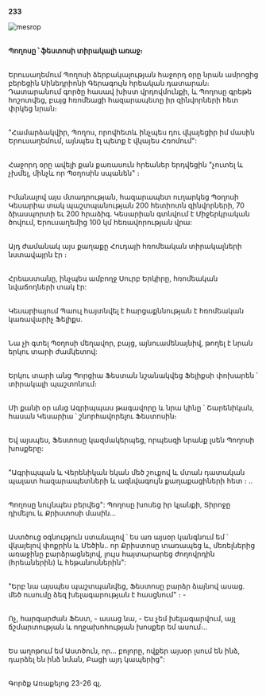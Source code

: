 **233**

![mesrop](https://volamar.ru/audio_video/foto/01/detbible/B482.BMP)

\
**Պողոսը ՝ ֆեստոսի տիրակալի առաջ։**

\
Երուսաղեմում Պողոսի ձերբակալության հաջորդ օրը նրան ամրոցից բերեցին Սինեդրիոնի Գերագույն հրեական դատարան։ Դատարանում գործը հասավ խիստ վրդովմունքի, և Պողոսը գրեթե հոշոտվեց, բայց հռոմեացի հազարապետը իր զինվորների հետ փրկեց նրան։

\
"Համարձակվիր, Պողոս, որովհետև ինչպես դու վկայեցիր իմ մասին Երուսաղեմում, այնպես էլ պետք է վկայես Հռոմում":

\
Հաջորդ օրը ավելի քան քառասուն հրեաներ երդվեցին "չուտել և չխմել, մինչև որ Պօղոսին սպանեն" ։

\
Իմանալով այս մտադրության, հազարապետ ուղարկեց Պօղոսի Կեսարիա տակ պաշտպանության 200 հետիոտն զինվորների, 70 ձիասպորտի եւ 200 հրաձիգ. Կեսարիան գտնվում է Միջերկրական ծովում, Երուսաղեմից 100 կմ հեռավորության վրա:

\
Այդ ժամանակ այս քաղաքը Հուդայի հռոմեական տիրակալների նստավայրն էր ։

\
Հրեաստանը, ինչպես ամբողջ Սուրբ Երկիրը, հռոմեական նվաճողների տակ էր:

\
Կեսարիայում Պաուլ հայտնվել է հարցաքննության է հռոմեական կառավարիչ Ֆելիքս.

\
Նա չի գտել Պօղոսի մեղավոր, բայց, այնուամենայնիվ, թողել է նրան երկու տարի ժամկետով:

\
Երկու տարի անց Պորցիա Ֆեստան նշանակվեց Ֆելիքսի փոխարեն ՝ տիրակալի պաշտոնում։

\
Մի քանի օր անց Ագրիպպաս թագավորը և նրա կինը ՝ Շարենիկան, հասան Կեսարիա ՝ շնորհավորելու Ֆեստոսին։

\
Եվ այսպես, Ֆեստոսը կազմակերպեց, որպեսզի նրանք լսեն Պողոսի խոսքերը:

\
"Ագրիպպան և Վերենիկան եկան մեծ շուքով և մտան դատական պալատ հազարապետների և ազնվագույն քաղաքացիների հետ ։ ..

\
Պողոսը նույնպես բերվեց": Պողոսը խոսեց իր կյանքի, Տիրոջը դիմելու և Քրիստոսի մասին...

\
Աստծուց օգնություն ստանալով ՝ ես առ այսօր կանգնում եմ ՝ վկայելով փոքրին և Մեծին.. որ Քրիստոսը տառապեց և, մեռելներից առաջինը բարձրացնելով, լույս հայտարարեց ժողովրդին (հրեաներին) և հեթանոսներին":

\
"Երբ նա այսպես պաշտպանվեց, Ֆեստոսը բարձր ձայնով ասաց. մեծ ուսումը ձեզ խելագարության է հասցնում" ։ -

\
Ոչ, հարգարժան Ֆեստ, - ասաց նա, - Ես չեմ խելագարվում, այլ ճշմարտության և ողջախոհության խոսքեր եմ ասում։..

\
Ես աղոթում եմ Աստծուն, որ... բոլորը, ովքեր այսօր լսում են ինձ, դարձել են ինձ նման, Բացի այդ կապերից":

\
Գործք Առաքելոց 23-26 գլ.
